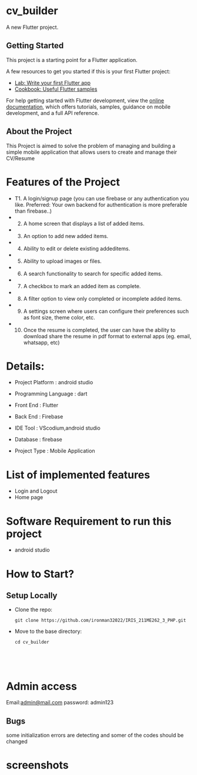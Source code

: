 # cv_builder

A new Flutter project.

## Getting Started

This project is a starting point for a Flutter application.

A few resources to get you started if this is your first Flutter project:

- [Lab: Write your first Flutter app](https://docs.flutter.dev/get-started/codelab)
- [Cookbook: Useful Flutter samples](https://docs.flutter.dev/cookbook)

For help getting started with Flutter development, view the
[online documentation](https://docs.flutter.dev/), which offers tutorials,
samples, guidance on mobile development, and a full API reference.
## About the Project 
This Project is aimed to  solve the problem of managing and building a simple mobile application that allows users to create and manage their CV/Resume 

# Features of the Project
- T1. A login/signup page (you can use firebase or any authentication you like. Preferred: Your
own backend for authentication is more preferable than firebase..)
- 2. A home screen that displays a list of added items.
- 3. An option to add new added items.
- 4. Ability to edit or delete existing addeditems.
- 5. Ability to upload images or files.
- 6. A search functionality to search for specific added items.
- 7. A checkbox to mark an added item as complete.
- 8. A filter option to view only completed or incomplete added items.
- 9. A settings screen where users can configure their preferences such as font size, theme
color, etc.
- 10. Once the resume is completed, the user can have the ability to download share the
resume in pdf format to external apps (eg. email, whatsapp, etc) 

# Details:
- Project Platform	: android studio

- Programming Language	: dart
- Front End :	 Flutter
- Back End	: Firebase
- IDE Tool	: VScodium,android studio
- Database	: firebase
- Project Type	: Mobile Application

# List of implemented features
- Login and Logout
- Home page




# Software Requirement to run this project
- android studio


# How to Start?

## Setup Locally

- Clone the repo: 
    ```
    git clone https://github.com/ironman32022/IRIS_211ME262_3_PHP.git
    ```
- Move to the base directory:
    ```
    cd cv_builder
    




# Admin access
Email:admin@mail.com
password: admin123


## Bugs

some initialization errors are detecting and somer of the codes should be changed 


# screenshots
